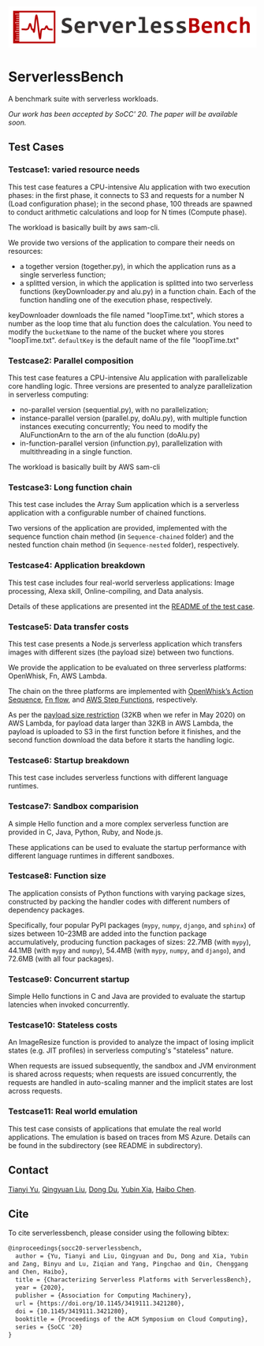 ![ServerlessBench logo](logo.png)
## <!-- render a nicely looking grey line to separate the logo from the content  -->
# ServerlessBench

A benchmark suite with serverless workloads.

*Our work has been accepted by SoCC' 20. The paper will be available soon.*


## Test Cases

### Testcase1: varied resource needs
This test case features a CPU-intensive Alu application with two execution phases:
in the first phase, it connects to S3 and requests for a number N (Load configuration phase);
in the second phase, 100 threads are spawned to conduct arithmetic calculations and loop for N times (Compute phase).

The workload is basically built by aws sam-cli.

We provide two versions of the application to compare their needs on resources:

* a together version (together.py), in which the application runs as a single serverless function;
* a splitted version, in which the application is splitted into two serverless functions (keyDownloader.py and alu.py) in a function chain. Each of the function handling one of the execution phase, respectively.

keyDownloader downloads the file named "loopTime.txt", which stores a number as the loop time that alu function does the calculation. You need to modify the `bucketName` to the name of the bucket where you stores "loopTime.txt". `defaultKey` is the default name of the file "loopTime.txt"

### Testcase2: Parallel composition
This test case features a CPU-intensive Alu application with parallelizable core handling logic.
Three versions are presented to analyze parallelization in serverless computing:

* no-parallel version (sequential.py), with no parallelization;
* instance-parallel version (parallel.py, doAlu.py), with multiple function instances executing concurrently; You need to modify the AluFunctionArn to the arn of the alu function (doAlu.py)
* in-function-parallel version (infunction.py), parallelization with multithreading in a single function.

The workload is basically built by AWS sam-cli

### Testcase3: Long function chain
This test case includes the Array Sum application which is a serverless application with a configurable number of chained functions.

Two versions of the application are provided, implemented with the sequence function chain method (in `Sequence-chained` folder) and the nested function chain method (in `Sequence-nested` folder), respectively.

### Testcase4: Application breakdown
This test case includes four real-world serverless applications: Image processing, Alexa skill, Online-compiling, and Data analysis.

Details of these applications are presented int the [README of the test case](Testcase4-Application-breakdown/README.md).

### Testcase5: Data transfer costs
This test case presents a Node.js serverless application which transfers images with different sizes (the payload size) between two functions.

We provide the application to be evaluated on three serverless platforms: OpenWhisk, Fn, AWS Lambda.

The chain on the three platforms are implemented with [OpenWhisk’s Action Sequence](https://github.com/apache/openwhisk/blob/master/docs/actions.md), [Fn flow](https://github.com/fnproject/flow), and [AWS Step Functions](https://aws.amazon.com/step-functions/), respectively.

As per the [payload size restriction](https://docs.aws.amazon.com/step-functions/latest/dg/avoid-exec-failures.html) (32KB when we refer in May 2020) on AWS Lambda, for payload data larger than 32KB in AWS Lambda, the payload is uploaded to S3 in the first function before it finishes, and the second function download the data before it starts the handling logic.

### Testcase6: Startup breakdown
This test case includes serverless functions with different language runtimes.


### Testcase7: Sandbox comparision
A simple Hello function and a more complex serverless function are provided in C, Java, Python, Ruby, and Node.js.

These applications can be used to evaluate the startup performance with different language runtimes in different sandboxes.

### Testcase8: Function size
The application consists of Python functions with varying package sizes, constructed by packing the handler codes with different numbers of dependency packages.

Specifically, four popular PyPI packages (`mypy`, `numpy`, `django`, and `sphinx`) of sizes between 10–23MB are added into the function package accumulatively, producing function packages of sizes: 22.7MB (with `mypy`), 44.1MB (with `mypy` and `numpy`), 54.4MB (with `mypy`, `numpy`, and `django`), and 72.6MB (with all four packages).

### Testcase9: Concurrent startup
Simple Hello functions in C and Java are provided to evaluate the startup latencies when invoked concurrently.

### Testcase10: Stateless costs
An ImageResize function is provided to analyze the impact of losing implicit states (e.g. JIT profiles) in serverless computing's "stateless" nature.

When requests are issued subsequently, the sandbox and JVM environment is shared across requests;
when requests are issued concurrently, the requests are handled in auto-scaling manner and the implicit states are lost across requests.

### Testcase11: Real world emulation
This test case consists of applications that emulate the real world applications.
The emulation is based on traces from MS Azure.
Details can be found in the subdirectory (see README in subdirectory).

## Contact

[Tianyi Yu](https://serverlessbench.systems/en-us/docs/developers/developers_dev.html),
[Qingyuan Liu](https://serverlessbench.systems/en-us/docs/developers/developers_dev.html),
[Dong Du](http://dongd.info/),
[Yubin Xia](http://ipads.se.sjtu.edu.cn/zh/pub/members/yubin_xia/),
[Haibo Chen](https://ipads.se.sjtu.edu.cn/pub/members/haibo_chen).

## Cite

To cite serverlessbench, please consider using the following bibtex:
```
@inproceedings{socc20-serverlessbench,
  author = {Yu, Tianyi and Liu, Qingyuan and Du, Dong and Xia, Yubin and Zang, Binyu and Lu, Ziqian and Yang, Pingchao and Qin, Chenggang and Chen, Haibo},
  title = {Characterizing Serverless Platforms with ServerlessBench},
  year = {2020},
  publisher = {Association for Computing Machinery},
  url = {https://doi.org/10.1145/3419111.3421280},
  doi = {10.1145/3419111.3421280},
  booktitle = {Proceedings of the ACM Symposium on Cloud Computing},
  series = {SoCC '20}
}
```

